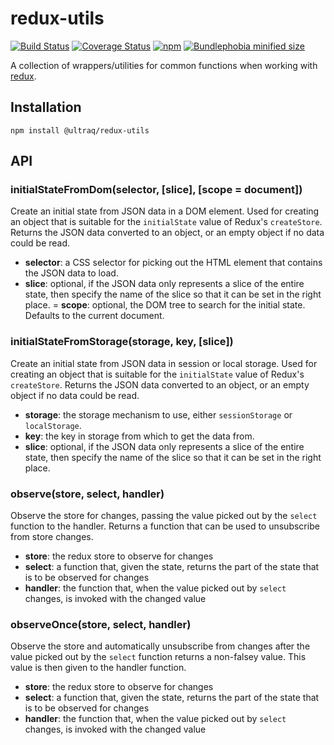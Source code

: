 
redux-utils
===========

[![Build Status](https://travis-ci.com/ultraq/redux-utils.svg?branch=master)](https://travis-ci.com/ultraq/redux-utils)
[![Coverage Status](https://coveralls.io/repos/github/ultraq/redux-utils/badge.svg?branch=master)](https://coveralls.io/github/ultraq/redux-utils?branch=master)
[![npm](https://img.shields.io/npm/v/@ultraq/redux-utils.svg?maxAge=3600)](https://www.npmjs.com/package/@ultraq/redux-utils)
[![Bundlephobia minified size](https://img.shields.io/bundlephobia/min/@ultraq/redux-utils)](https://bundlephobia.com/result?p=@ultraq/redux-utils)

A collection of wrappers/utilities for common functions when working with
[redux](https://redux.js.org/).


Installation
------------

```
npm install @ultraq/redux-utils
```


API
---

### initialStateFromDom(selector, [slice], [scope = document])

Create an initial state from JSON data in a DOM element.  Used for creating an
object that is suitable for the `initialState` value of Redux's `createStore`.
Returns the JSON data converted to an object, or an empty object if no data
could be read.

 - **selector**: a CSS selector for picking out the HTML element that contains
   the JSON data to load.
 - **slice**: optional, if the JSON data only represents a slice of the entire
   state, then specify the name of the slice so that it can be set in the right
   place.
 = **scope**: optional, the DOM tree to search for the initial state.  Defaults
   to the current document.

### initialStateFromStorage(storage, key, [slice])

Create an initial state from JSON data in session or local storage.  Used for
creating an object that is suitable for the `initialState` value of Redux's
`createStore`.  Returns the JSON data converted to an object, or an empty object
if no data could be read.

 - **storage**: the storage mechanism to use, either `sessionStorage` or
   `localStorage`.
 - **key**: the key in storage from which to get the data from.
 - **slice**: optional, if the JSON data only represents a slice of the entire
   state, then specify the name of the slice so that it can be set in the right
    place.

### observe(store, select, handler)

Observe the store for changes, passing the value picked out by the `select`
function to the handler.  Returns a function that can be used to unsubscribe
from store changes.

 - **store**: the redux store to observe for changes
 - **select**: a function that, given the state, returns the part of the state
   that is to be observed for changes
 - **handler**: the function that, when the value picked out by `select` changes,
   is invoked with the changed value

### observeOnce(store, select, handler)

Observe the store and automatically unsubscribe from changes after the value
picked out by the `select` function returns a non-falsey value.  This value is
then given to the handler function.

 - **store**: the redux store to observe for changes
 - **select**: a function that, given the state, returns the part of the state
   that is to be observed for changes
 - **handler**: the function that, when the value picked out by `select` changes,
   is invoked with the changed value
